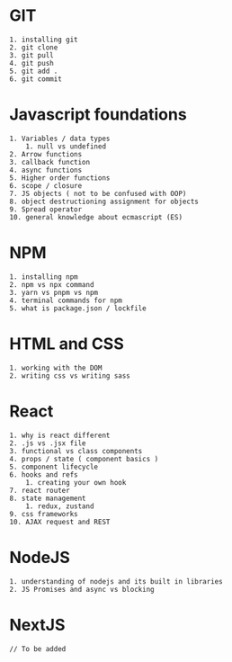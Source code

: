# GIT
	1. installing git
	2. git clone
	3. git pull
	4. git push
	5. git add .
	6. git commit
# Javascript foundations
	1. Variables / data types
		1. null vs undefined
	2. Arrow functions
	3. callback function
	4. async functions
	5. Higher order functions
	6. scope / closure
	7. JS objects ( not to be confused with OOP)
	8. object destructioning assignment for objects
	9. Spread operator
	10. general knowledge about ecmascript (ES)
# NPM
	1. installing npm
	2. npm vs npx command
	3. yarn vs pnpm vs npm
	4. terminal commands for npm
	5. what is package.json / lockfile

# HTML and CSS
	1. working with the DOM
	2. writing css vs writing sass
# React
	1. why is react different
	2. .js vs .jsx file
	3. functional vs class components
	4. props / state ( component basics )
	5. component lifecycle
	6. hooks and refs
		1. creating your own hook
	7. react router
	8. state management
		1. redux, zustand
	9. css frameworks
	10. AJAX request and REST
# NodeJS
	1. understanding of nodejs and its built in libraries
	2. JS Promises and async vs blocking
# NextJS
	// To be added